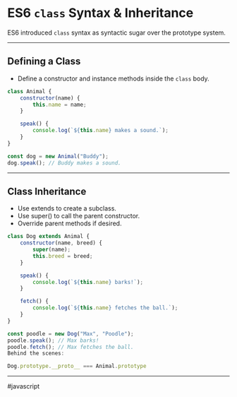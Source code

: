 # ES6 `class` Syntax & Inheritance

ES6 introduced `class` syntax as syntactic sugar over the prototype system.

---
## Defining a Class
- Define a constructor and instance methods inside the `class` body.

```js
class Animal {
    constructor(name) {
        this.name = name;
    }

    speak() {
        console.log(`${this.name} makes a sound.`);
    }
}

const dog = new Animal("Buddy");
dog.speak(); // Buddy makes a sound.
```

---
## Class Inheritance

- Use extends to create a subclass.
- Use super() to call the parent constructor.
- Override parent methods if desired.

```js
class Dog extends Animal {
    constructor(name, breed) {
        super(name); 
        this.breed = breed;
    }

    speak() {
        console.log(`${this.name} barks!`);
    }

    fetch() {
        console.log(`${this.name} fetches the ball.`);
    }
}

const poodle = new Dog("Max", "Poodle");
poodle.speak(); // Max barks!
poodle.fetch(); // Max fetches the ball.
Behind the scenes:

Dog.prototype.__proto__ === Animal.prototype
```

---

#javascript